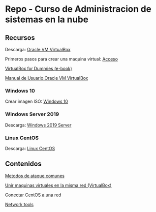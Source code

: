# Repo - Curso de Administracion de sistemas en la nube

## Recursos
Descarga: [Oracle VM VirtualBox](https://www.oracle.com/virtualization/technologies/vm/downloads/virtualbox-downloads.html)

Primeros pasos para crear una maquina virtual: [Acceso](md/virtual.md)

[VirtualBox for Dummies (e-book)](https://blogs.oracle.com/virtualization/post/ebook-available-virtualbox-for-dummies)

[Manual de Usuario Oracle VM VirtualBox](https://docs.oracle.com/en/virtualization/virtualbox/7.0/user/index.html)


### Windows 10
Crear imagen ISO: [Windows 10](md/windows.md)
### Windows Server 2019
Descarga: [Windows 2019 Server](https://www.microsoft.com/en-us/evalcenter/download-windows-server-2019)
### Linux CentOS
Descarga: [Linux CentOS](https://www.centos.org/download/)

## Contenidos

[Metodos de ataque comunes](md/attack.md)

[Unir maquinas virtuales en la misma red (VirtualBox)](md/networks.md)

[Conectar CentOS a una red](md/centosNW.md)

[Network tools](md/nmcli.md)

